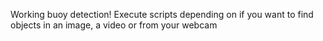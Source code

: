 Working buoy detection! Execute scripts depending on if you want to find objects in an image, a video or from your webcam

